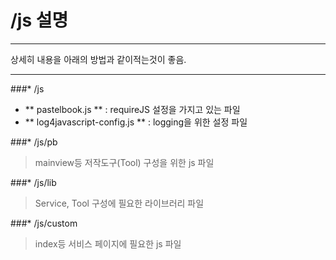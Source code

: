 /js 설명
============

___
상세히 내용을 아래의 방법과 같이적는것이 좋음.
___


###* /js
- ** pastelbook.js ** : requireJS 설정을 가지고 있는 파일
- ** log4javascript-config.js ** : logging을 위한 설정 파일

###* /js/pb
>  mainview등 저작도구(Tool) 구성을 위한 js 파일

###* /js/lib
>  Service, Tool 구성에 필요한 라이브러리 파일

###* /js/custom
>  index등 서비스 페이지에 필요한 js 파일